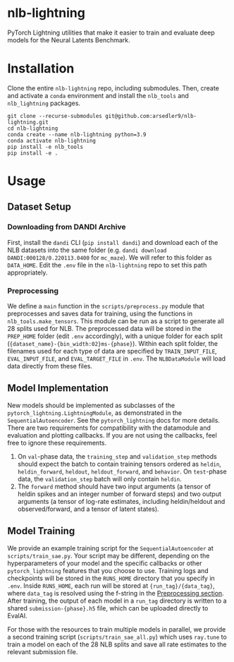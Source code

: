 # nlb-lightning
PyTorch Lightning utilities that make it easier to train and evaluate deep models for the Neural Latents Benchmark.

# Installation
Clone the entire `nlb-lightning` repo, including submodules. Then, create and activate a `conda` environment and install the `nlb_tools` and `nlb_lightning` packages.
```
git clone --recurse-submodules git@github.com:arsedler9/nlb-lightning.git
cd nlb-lightning
conda create --name nlb-lightning python=3.9
conda activate nlb-lightning
pip install -e nlb_tools
pip install -e .
```

# Usage

## Dataset Setup
### Downloading from DANDI Archive
First, install the `dandi` CLI (`pip install dandi`) and download each of the NLB datasets into the same folder (e.g. `dandi download DANDI:000128/0.220113.0400` for `mc_maze`). We will refer to this folder as `DATA_HOME`. Edit the `.env` file in the `nlb-lightning` repo to set this path appropriately.

### Preprocessing
We define a `main` function in the `scripts/preprocess.py` module that preprocesses and saves data for training, using the functions in `nlb_tools.make_tensors`. This module can be run as a script to generate all 28 splits used for NLB. The preprocessed data will be stored in the `PREP_HOME` folder (edit `.env` accordingly), with a unique folder for each split (`{dataset_name}-{bin_width:02}ms-{phase}`). Within each split folder, the filenames used for each type of data are specified by `TRAIN_INPUT_FILE`, `EVAL_INPUT_FILE`, and `EVAL_TARGET_FILE` in `.env`. The `NLBDataModule` will load data directly from these files.

## Model Implementation
New models should be implemented as subclasses of the `pytorch_lightning.LightningModule`, as demonstrated in the `SequentialAutoencoder`. See the `pytorch_lightning` docs for more details. There are two requirements for compatibility with the datamodule and evaluation and plotting callbacks. If you are not using the callbacks, feel free to ignore these requirements.

1. On `val`-phase data, the `training_step` and `validation_step` methods should expect the batch to contain training tensors ordered as `heldin`, `heldin_forward`, `heldout`, `heldout_forward`, and `behavior`. On `test`-phase data, the `validation_step` batch will only contain `heldin`.
2. The `forward` method should have two input arguments (a tensor of heldin spikes and an integer number of forward steps) and two output arguments (a tensor of log-rate estimates, including heldin/heldout and observed/forward, and a tensor of latent states).

## Model Training
We provide an example training script for the `SequentialAutoencoder` at `scripts/train_sae.py`. Your script may be different, depending on the hyperparameters of your model and the specific callbacks or other `pytorch_lightning` features that you choose to use. Training logs and checkpoints will be stored in the `RUNS_HOME` directory that you specify in `.env`. Inside `RUNS_HOME`, each run will be stored at `{run_tag}/{data_tag}`, where `data_tag` is resolved using the f-string in the [Preprocessing section](#preprocessing). After training, the output of each model in a `run_tag` directory is written to a shared `submission-{phase}.h5` file, which can be uploaded directly to EvalAI.

For those with the resources to train multiple models in parallel, we provide a second training script (`scripts/train_sae_all.py`) which uses `ray.tune` to train a model on each of the 28 NLB splits and save all rate estimates to the relevant submission file.
